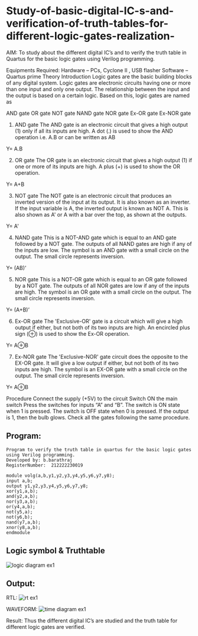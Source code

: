 # Study-of-basic-digital-IC-s-and-verification-of-truth-tables-for-different-logic-gates-realization-
 AIM:
To study about the different digital IC’s and to verify the truth table in Quartus for the basic logic gates using Verilog programming.

Equipments Required:
Hardware – PCs, Cyclone II , USB flasher
Software – Quartus prime
Theory
Introduction
Logic gates are the basic building blocks of any digital system. Logic gates are electronic circuits having one or more than one input and only one output. The relationship between the input and the output is based on a certain logic. Based on this, logic gates are named as

AND gate
OR gate
NOT gate
NAND gate
NOR gate
Ex-OR gate
Ex-NOR gate
1) AND gate
The AND gate is an electronic circuit that gives a high output (1) only if all its inputs are high. A dot (.) is used to show the AND operation i.e. A.B or can be written as AB

Y= A.B

2) OR gate
The OR gate is an electronic circuit that gives a high output (1) if one or more of its inputs are high. A plus (+) is used to show the OR operation.

Y= A+B

3) NOT gate
The NOT gate is an electronic circuit that produces an inverted version of the input at its output. It is also known as an inverter. If the input variable is A, the inverted output is known as NOT A. This is also shown as A' or A with a bar over the top, as shown at the outputs.

Y= A'

4) NAND gate
This is a NOT-AND gate which is equal to an AND gate followed by a NOT gate. The outputs of all NAND gates are high if any of the inputs are low. The symbol is an AND gate with a small circle on the output. The small circle represents inversion.

Y= (AB)’

5) NOR gate
This is a NOT-OR gate which is equal to an OR gate followed by a NOT gate. The outputs of all NOR gates are low if any of the inputs are high. The symbol is an OR gate with a small circle on the output. The small circle represents inversion.

Y= (A+B)’

6) Ex-OR gate
The 'Exclusive-OR' gate is a circuit which will give a high output if either, but not both of its two inputs are high. An encircled plus sign (⊕) is used to show the Ex-OR operation.

Y= A⊕B

7) Ex-NOR gate
The 'Exclusive-NOR' gate circuit does the opposite to the EX-OR gate. It will give a low output if either, but not both of its two inputs are high. The symbol is an EX-OR gate with a small circle on the output. The small circle represents inversion.

Y= A⊕B

Procedure
Connect the supply (+5V) to the circuit
Switch ON the main switch
Press the switches for inputs “A” and “B”. The switch is ON state when 1 is pressed. The switch is OFF state when 0 is pressed.
If the output is 1, then the bulb glows.
Check all the gates following the same procedure.
## Program:
```
Program to verify the truth table in quartus for the basic logic gates using Verilog programming.
Developed by: b.barathraj
RegisterNumber:  212222230019

module volg(a,b,y1,y2,y3,y4,y5,y6,y7,y8);
input a,b;
output y1,y2,y3,y4,y5,y6,y7,y8;
xor(y1,a,b);
and(y2,a,b);
nor(y3,a,b);
or(y4,a,b);
not(y5,a);
not(y6,b);
nand(y7,a,b);
xnor(y8,a,b);
endmodule
```
## Logic symbol & Truthtable
![logic diagram ex1](https://github.com/bharathraj1905/Study-of-basic-digital-IC-s-and-verification-of-truth-tables-for-different-logic-gates-realization-/assets/121490575/a6f276a5-58d5-425a-ac64-7637032e100e)

## Output:
RTL:
![rt ex1](https://github.com/bharathraj1905/Study-of-basic-digital-IC-s-and-verification-of-truth-tables-for-different-logic-gates-realization-/assets/121490575/3f1e9c4d-d04c-4cea-b2ce-cae728ca60e8)

WAVEFORM:
![time diagram ex1](https://github.com/bharathraj1905/Study-of-basic-digital-IC-s-and-verification-of-truth-tables-for-different-logic-gates-realization-/assets/121490575/c3afda27-2ba5-4874-99f1-3ab65403b236)


Result:
Thus the different digital IC’s are studied and the truth table for different logic gates are verified.
